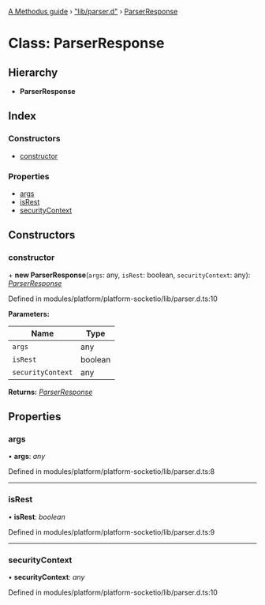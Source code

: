 [A Methodus guide](../README.md) › ["lib/parser.d"](../modules/_lib_parser_d_.md) › [ParserResponse](_lib_parser_d_.parserresponse.md)

# Class: ParserResponse

## Hierarchy

* **ParserResponse**

## Index

### Constructors

* [constructor](_lib_parser_d_.parserresponse.md#constructor)

### Properties

* [args](_lib_parser_d_.parserresponse.md#args)
* [isRest](_lib_parser_d_.parserresponse.md#isrest)
* [securityContext](_lib_parser_d_.parserresponse.md#securitycontext)

## Constructors

###  constructor

\+ **new ParserResponse**(`args`: any, `isRest`: boolean, `securityContext`: any): *[ParserResponse](_lib_parser_d_.parserresponse.md)*

Defined in modules/platform/platform-socketio/lib/parser.d.ts:10

**Parameters:**

Name | Type |
------ | ------ |
`args` | any |
`isRest` | boolean |
`securityContext` | any |

**Returns:** *[ParserResponse](_lib_parser_d_.parserresponse.md)*

## Properties

###  args

• **args**: *any*

Defined in modules/platform/platform-socketio/lib/parser.d.ts:8

___

###  isRest

• **isRest**: *boolean*

Defined in modules/platform/platform-socketio/lib/parser.d.ts:9

___

###  securityContext

• **securityContext**: *any*

Defined in modules/platform/platform-socketio/lib/parser.d.ts:10
